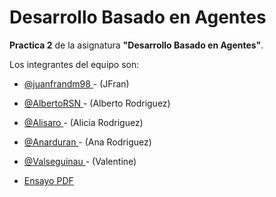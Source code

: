 # Desarrollo Basado en Agentes

 **Practica 2** de la asignatura **"Desarrollo Basado en Agentes"**.


Los integrantes del equipo son:

*  [@juanfrandm98 ](https://github.com/juanfrandm98) - (JFran)
*  [@AlbertoRSN ](https://github.com/AlbertoRSN) - (Alberto Rodriguez)
*  [@Alisaro ](https://github.com/alisaro) - (Alicia Rodriguez)
*  [@Anarduran ](https://github.com/anarduran) - (Ana Rodriguez)
*  [@Valseguinau ](https://github.com/valseguinau) - (Valentine)

* [Ensayo PDF](Memoria.pdf)

